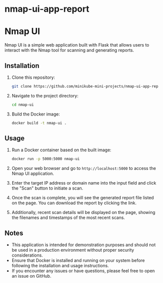 # nmap-ui-app-report

# Nmap UI

Nmap UI is a simple web application built with Flask that allows users to interact with the Nmap tool for scanning and generating reports.

## Installation

1. Clone this repository:

    ```bash
    git clone https://github.com/minikube-mini-projects/nmap-ui-app-report.git
    ```

2. Navigate to the project directory:

    ```bash
    cd nmap-ui
    ```

3. Build the Docker image:

    ```bash
    docker build -t nmap-ui .
    ```

## Usage

1. Run a Docker container based on the built image:

    ```bash
    docker run -p 5000:5000 nmap-ui
    ```

2. Open your web browser and go to `http://localhost:5000` to access the Nmap UI application.

3. Enter the target IP address or domain name into the input field and click the "Scan" button to initiate a scan.

4. Once the scan is complete, you will see the generated report file listed on the page. You can download the report by clicking the link.

5. Additionally, recent scan details will be displayed on the page, showing the filenames and timestamps of the most recent scans.

## Notes

- This application is intended for demonstration purposes and should not be used in a production environment without proper security considerations.
- Ensure that Docker is installed and running on your system before following the installation and usage instructions.
- If you encounter any issues or have questions, please feel free to open an issue on GitHub.
